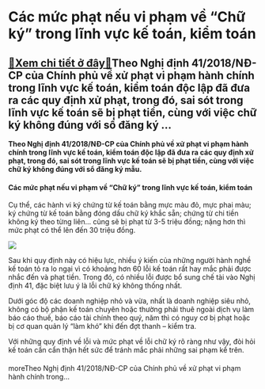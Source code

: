 Các mức phạt nếu vi phạm về “Chữ ký” trong lĩnh vực kế toán, kiểm toán
======================================================================

[:gift:Xem chi tiết ở đây:gift:](https://hddtvn.com/cac-muc-phat-neu-vi-pham-ve-chu-ky-trong-linh-vuc-ke-toan-kiem-toan/)Theo Nghị định 41/2018/NĐ-CP của Chính phủ về xử phạt vi phạm hành chính trong lĩnh vực kế toán, kiểm toán độc lập đã đưa ra các quy định xử phạt, trong đó, sai sót trong lĩnh vực kế toán sẽ bị phạt tiền, cùng với việc chữ ký không đúng với sổ đăng ký …
-------------------------------------------------------------------------------------------------------------------------------------------------------------------------------------------------------------------------------------------------------------

**Theo Nghị định 41/2018/NĐ-CP của Chính phủ về xử phạt vi phạm hành chính trong lĩnh vực kế toán, kiểm toán độc lập đã đưa ra các quy định xử phạt, trong đó, sai sót trong lĩnh vực kế toán sẽ bị phạt tiền, cùng với việc chữ ký không đúng với sổ đăng ký mẫu.**


#### Các mức phạt nếu vi phạm về “Chữ ký” trong lĩnh vực kế toán, kiểm toán


Cụ thể, các hành vi ký chứng từ kế toán bằng mực màu đỏ, mực phai màu; ký chứng từ kế toán bằng đóng dấu chữ ký khắc sẵn; chứng từ chi tiền không ký theo từng liên… cũng sẽ bị phạt từ 3-5 triệu đồng; nặng hơn thì mức phạt có thể lên đến 30 triệu đồng.


![](https://hddtvn.com/wp-content/uploads/2021/01/capture12.jpg)


Sau khi quy định này có hiệu lực, nhiều ý kiến của những người hành nghề kế toán tỏ ra lo ngại vì có khoảng hơn 60 lỗi kế toán rất hay mắc phải được nhắc đến và phạt tiền. Trong đó, có nhiều lỗi được bổ sung chế tài vào Nghị định 41, đặc biệt lưu ý là lỗi chữ ký không thống nhất.


Dưới góc độ các doanh nghiệp nhỏ và vừa, nhất là doanh nghiệp siêu nhỏ, không có bộ phận kế toán chuyên hoặc thường phải thuê ngoài dịch vụ làm báo cáo thuế, báo cáo tài chính theo quý, năm thì có nguy cơ bị phạt hoặc bị cơ quan quản lý “làm khó” khi đến đợt thanh – kiểm tra.


Với những quy định về lỗi và mức phạt về lỗi chữ ký rõ ràng như vậy, đòi hỏi kế toán cần cẩn thận hết sức để tránh mắc phải những sai phạm kể trên.


#### 


moreTheo Nghị định 41/2018/NĐ-CP của Chính phủ về xử phạt vi phạm hành chính trong…

